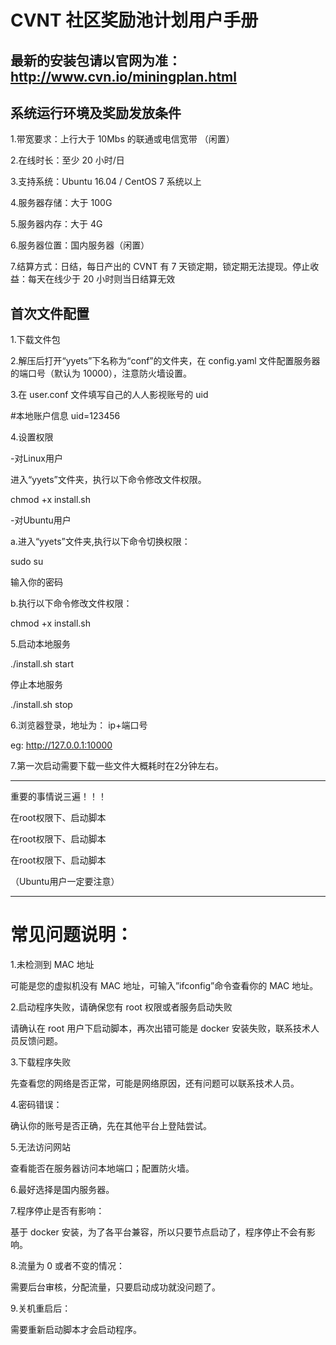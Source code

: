# CVNT 社区奖励池计划用户手册


## 最新的安装包请以官网为准： http://www.cvn.io/miningplan.html


## 系统运行环境及奖励发放条件

1.带宽要求：上行大于 10Mbs 的联通或电信宽带 （闲置）

2.在线时长：至少 20 小时/日

3.支持系统：Ubuntu 16.04 / CentOS 7 系统以上

4.服务器存储：大于 100G

5.服务器内存：大于 4G

6.服务器位置：国内服务器（闲置）

7.结算方式：日结，每日产出的 CVNT 有 7 天锁定期，锁定期无法提现。停止收益：每天在线少于 20 小时则当日结算无效



## 首次文件配置

1.下载文件包


2.解压后打开“yyets”下名称为“conf”的文件夹，在 config.yaml 文件配置服务器的端口号（默认为 10000），注意防火墙设置。


3.在 user.conf 文件填写自己的人人影视账号的 uid

#本地账户信息
uid=123456


4.设置权限

-对Linux用户

进入“yyets”文件夹，执行以下命令修改文件权限。

chmod +x install.sh

-对Ubuntu用户

a.进入“yyets”文件夹,执行以下命令切换权限：

sudo su

输入你的密码

b.执行以下命令修改文件权限：

chmod +x install.sh


5.启动本地服务

./install.sh start

停止本地服务

./install.sh stop


6.浏览器登录，地址为： ip+端口号

eg: http://127.0.0.1:10000


7.第一次启动需要下载一些文件大概耗时在2分钟左右。

***
重要的事情说三遍！！！

在root权限下、启动脚本

在root权限下、启动脚本

在root权限下、启动脚本

（Ubuntu用户一定要注意）

***


# 常见问题说明：

1.未检测到 MAC 地址

可能是您的虚拟机没有 MAC 地址，可输入”ifconfig”命令查看你的 MAC 地址。


2.启动程序失败，请确保您有 root 权限或者服务启动失败

请确认在 root 用户下启动脚本，再次出错可能是 docker 安装失败，联系技术人员反馈问题。


3.下载程序失败

先查看您的网络是否正常，可能是网络原因，还有问题可以联系技术人员。


4.密码错误：

确认你的账号是否正确，先在其他平台上登陆尝试。


5.无法访问网站

查看能否在服务器访问本地端口；配置防火墙。


6.最好选择是国内服务器。


7.程序停止是否有影响：

基于 docker 安装，为了各平台兼容，所以只要节点启动了，程序停止不会有影响。


8.流量为 0 或者不变的情况：

需要后台审核，分配流量，只要启动成功就没问题了。


9.关机重启后：

需要重新启动脚本才会启动程序。


